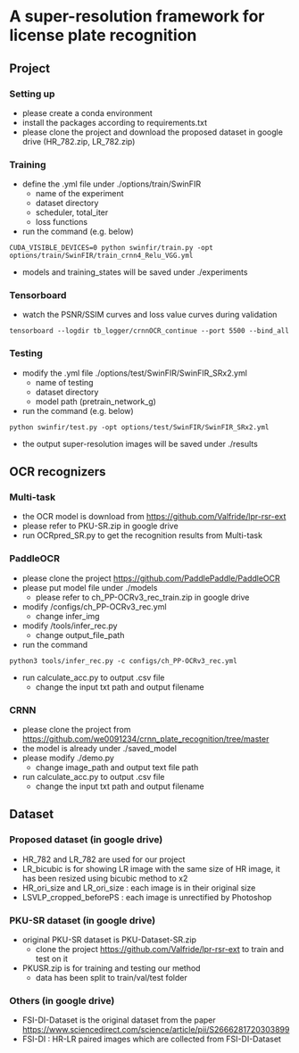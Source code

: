 #  A super-resolution framework for license plate recognition
## Project
### Setting up
* please create a conda environment
* install the packages according to requirements.txt
* please clone the project and download the proposed dataset in google drive (HR_782.zip, LR_782.zip)
### Training
* define the .yml file under ./options/train/SwinFIR
    * name of the experiment
    * dataset directory
    * scheduler, total_iter
    * loss functions
* run the command (e.g. below)
```
CUDA_VISIBLE_DEVICES=0 python swinfir/train.py -opt options/train/SwinFIR/train_crnn4_Relu_VGG.yml
```
* models and training_states will be saved under ./experiments
### Tensorboard
* watch the PSNR/SSIM curves and loss value curves during validation
```
tensorboard --logdir tb_logger/crnnOCR_continue --port 5500 --bind_all
```
### Testing
* modify the .yml file ./options/test/SwinFIR/SwinFIR_SRx2.yml
    * name of testing
    * dataset directory
    * model path (pretrain_network_g)
* run the command (e.g. below)
```
python swinfir/test.py -opt options/test/SwinFIR/SwinFIR_SRx2.yml
```
* the output super-resolution images will be saved under ./results

## OCR recognizers
### Multi-task
* the OCR model is download from https://github.com/Valfride/lpr-rsr-ext
* please refer to PKU-SR.zip in google drive
* run OCRpred_SR.py to get the recognition results from Multi-task
### PaddleOCR
* please clone the project https://github.com/PaddlePaddle/PaddleOCR
* please put model file under ./models
    * please refer to ch_PP-OCRv3_rec_train.zip in google drive
* modify /configs/ch_PP-OCRv3_rec.yml
    * change infer_img
* modify /tools/infer_rec.py
    * change output_file_path
* run the command
```
python3 tools/infer_rec.py -c configs/ch_PP-OCRv3_rec.yml
```
* run calculate_acc.py to output .csv file
    * change the input txt path and output filename
### CRNN
* please clone the project from https://github.com/we0091234/crnn_plate_recognition/tree/master
* the model is already under ./saved_model
* please modify ./demo.py
    * change image_path and output text file path
* run calculate_acc.py to output .csv file
    * change the input txt path and output filename

## Dataset
### Proposed dataset (in google drive)
* HR_782 and LR_782 are used for our project
* LR_bicubic is for showing LR image with the same size of HR image, it has been resized using bicubic method to x2
* HR_ori_size and LR_ori_size : each image is in their original size
* LSVLP_cropped_beforePS : each image is unrectified by Photoshop

### PKU-SR dataset (in google drive)
* original PKU-SR dataset is PKU-Dataset-SR.zip
    * clone the project https://github.com/Valfride/lpr-rsr-ext to train and test on it
* PKUSR.zip is for training and testing our method
    * data has been split to train/val/test folder
### Others (in google drive)
* FSI-DI-Dataset is the original dataset from the paper https://www.sciencedirect.com/science/article/pii/S2666281720303899
* FSI-DI : HR-LR paired images which are collected from FSI-DI-Dataset
